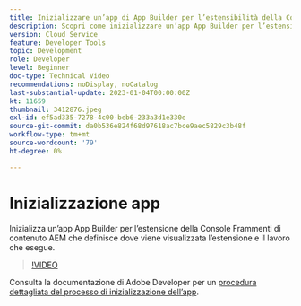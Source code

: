 ```yaml
---
title: Inizializzare un’app di App Builder per l’estensibilità della Console Frammenti di contenuto
description: Scopri come inizializzare un’app App Builder per l’estensione della Console Frammenti di contenuto AEM che definisce dove viene visualizzata l’estensione e il lavoro che esegue.
version: Cloud Service
feature: Developer Tools
topic: Development
role: Developer
level: Beginner
doc-type: Technical Video
recommendations: noDisplay, noCatalog
last-substantial-update: 2023-01-04T00:00:00Z
kt: 11659
thumbnail: 3412876.jpeg
exl-id: ef5ad335-7278-4c00-beb6-233a3d1e330e
source-git-commit: da0b536e824f68d97618ac7bce9aec5829c3b48f
workflow-type: tm+mt
source-wordcount: '79'
ht-degree: 0%

---
```


# Inizializzazione app

Inizializza un’app App Builder per l’estensione della Console Frammenti di contenuto AEM che definisce dove viene visualizzata l’estensione e il lavoro che esegue.

>[!VIDEO](https://video.tv.adobe.com/v/3412876?quality=12&learn=on)

Consulta la documentazione di Adobe Developer per un [procedura dettagliata del processo di inizializzazione dell’app](https://developer.adobe.com/uix/docs/services/aem-cf-console-admin/code-generation/#launch-code-generation-during-project-initialization).
